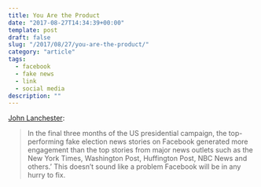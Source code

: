 ```yaml
---
title: You Are the Product
date: "2017-08-27T14:34:39+00:00"
template: post
draft: false
slug: "/2017/08/27/you-are-the-product/"
category: "article"
tags:
  - facebook
  - fake news
  - link
  - social media
description: ""
---
```


[John Lanchester](https://www.lrb.co.uk/v39/n16/john-lanchester/you-are-the-product):

> In the final three months of the US presidential campaign, the top-performing fake election news stories on Facebook generated more engagement than the top stories from major news outlets such as the New York Times, Washington Post, Huffington Post, NBC News and others.’ This doesn’t sound like a problem Facebook will be in any hurry to fix.
